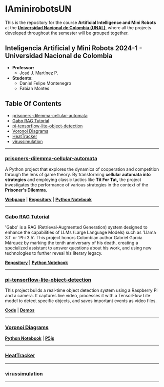 # IAminirobotsUN
This is the repository for the course **Artificial Intelligence and Mini Robots** at the [**Universidad Nacional de Colombia (UNAL)**](https://unal.edu.co/), where all the projects developed throughout the semester will be grouped together.

## Inteligencia Artificial y Mini Robots 2024-1 - Universidad Nacional de Colombia <!-- omit in toc -->
- **Professor:**
  - José J. Martínez P.
- **Students:**
  - Daniel Felipe Montenegro
  - Fabian Montes

## Table Of Contents <!-- omit in toc -->
- [prisoners-dilemma-cellular-automata](#prisoners-dilemma-cellular-automata)
- [Gabo RAG Tutorial](#gabo-rag-tutorial)
- [pi-tensorflow-lite-object-detection](#pi-tensorflow-lite-object-detection)
- [Voronoi Diagrams](#voronoi-diagrams)
- [HeatTracker](#heattracker)
- [virussimulation](#virussimulation)

---

### [prisoners-dilemma-cellular-automata](https://github.com/dafmontenegro/IAminirobotsUN/blob/master/prisoners-dilemma-cellular-automata/prisoners-dilemma-cellular-automata.ipynb)
A Python project that explores the dynamics of cooperation and competition through the lens of game theory. By transforming **cellular automata into strategies** and employing classic tactics like **Tit For Tat,** the project investigates the performance of various strategies in the context of the **Prisoner's Dilemma.**

[**Webpage**](https://dafmontenegro.com/prisoners-dilemma-cellular-automata/) | [**Repository**](https://github.com/dafmontenegro/prisoners-dilemma-cellular-automata) | [**Python Notebook**](https://github.com/dafmontenegro/prisoners-dilemma-cellular-automata/blob/master/prisoners_dilemma_cellular_automata.ipynb)

---

### [Gabo RAG Tutorial](https://github.com/dafmontenegro/gabo-rag)
'Gabo' is a RAG (Retrieval-Augmented Generation) system designed to enhance the capabilities of LLMs (Large Language Models) such as 'Llama 3.1' or 'Phi 3.5'. This project honors Colombian author Gabriel García Márquez by marking the tenth anniversary of his death, creating a specialized assistant to answer questions about his work, and using new technologies to further reveal his literary legacy.

[**Repository**](https://github.com/dafmontenegro/gabo-rag) | [**Python Notebook**](https://github.com/dafmontenegro/gabo-rag/blob/master/gabo_rag.ipynb)

---

### [pi-tensorflow-lite-object-detection](https://github.com/dafmontenegro/pi-tensorflow-lite-object-detection)
This project builds a real-time object detection system using a Raspberry Pi and a camera. It captures live video, processes it with a TensorFlow Lite model to detect specific objects, and saves important events as video files.

[**Code**](https://github.com/dafmontenegro/pi-tensorflow-lite-object-detection/blob/master/pi_tensorflow_lite_object_detection.py) | [**Demos**](https://github.com/dafmontenegro/pi-tensorflow-lite-object-detection/tree/master/videos)

---

### [Voronoi Diagrams](https://github.com/FabianMontes/Voronoi-diagrams)

[**Python Notebook**](https://github.com/FabianMontes/Voronoi-diagrams/blob/main/files/diagramas_de_Voronoi.ipynb) | [**P5js**](https://editor.p5js.org/fmontes/full/7I0dh17Iw)

---

### [HeatTracker](https://github.com/FabianMontes/HeatTracker)

---

### [virussimulation](https://github.com/FabianMontes/virussimulation)

---